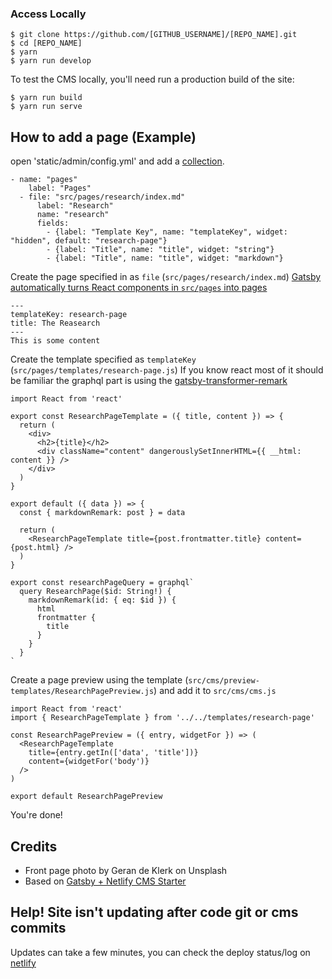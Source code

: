 ### Access Locally

```
$ git clone https://github.com/[GITHUB_USERNAME]/[REPO_NAME].git
$ cd [REPO_NAME]
$ yarn
$ yarn run develop
```

To test the CMS locally, you'll need run a production build of the site:

```
$ yarn run build
$ yarn run serve
```

## How to add a page (Example)

open 'static/admin/config.yml' and add a [collection](https://www.netlifycms.org/docs/collection-types/#collection-types).

```
- name: "pages"
    label: "Pages"
  - file: "src/pages/research/index.md"
      label: "Research"
      name: "research"
      fields:
        - {label: "Template Key", name: "templateKey", widget: "hidden", default: "research-page"}
        - {label: "Title", name: "title", widget: "string"}
        - {label: "Title", name: "title", widget: "markdown"}
```

Create the page specified in as `file` (`src/pages/research/index.md`)
[Gatsby automatically turns React components in `src/pages` into pages](https://www.gatsbyjs.org/docs/creating-and-modifying-pages/)

```
---
templateKey: research-page
title: The Reasearch
---
This is some content
```

Create the template specified as `templateKey` (`src/pages/templates/research-page.js`)
If you know react most of it should be familiar the graphql part is using the [gatsby-transformer-remark](https://github.com/gatsbyjs/gatsby/tree/master/packages/gatsby-transformer-remark)

```
import React from 'react'

export const ResearchPageTemplate = ({ title, content }) => {
  return (
    <div>
      <h2>{title}</h2>
      <div className="content" dangerouslySetInnerHTML={{ __html: content }} />
    </div>
  )
}

export default ({ data }) => {
  const { markdownRemark: post } = data

  return (
    <ResearchPageTemplate title={post.frontmatter.title} content={post.html} />
  )
}

export const researchPageQuery = graphql`
  query ResearchPage($id: String!) {
    markdownRemark(id: { eq: $id }) {
      html
      frontmatter {
        title
      }
    }
  }
`
```

Create a page preview using the template (`src/cms/preview-templates/ResearchPagePreview.js`) and add it to `src/cms/cms.js`

```
import React from 'react'
import { ResearchPageTemplate } from '../../templates/research-page'

const ResearchPagePreview = ({ entry, widgetFor }) => (
  <ResearchPageTemplate
    title={entry.getIn(['data', 'title'])}
    content={widgetFor('body')}
  />
)

export default ResearchPagePreview
```

You're done!

## Credits

* Front page photo by Geran de Klerk on Unsplash
* Based on [Gatsby + Netlify CMS Starter](https://github.com/AustinGreen/gatsby-starter-netlify-cms)

## Help! Site isn't updating after code git or cms commits

Updates can take a few minutes, you can check the deploy status/log on [netlify](https://app.netlify.com)
